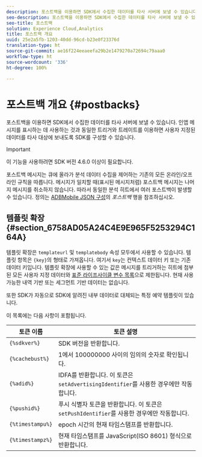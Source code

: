 ```yaml
---
description: 포스트백을 이용하면 SDK에서 수집한 데이터를 타사 서버에 보낼 수 있습니다. 인앱 메시지를 표시하는 데 사용하는 것과 동일한 트리거와 트레이트를 이용하면 사용자 지정된 데이터를 타사 대상에 보내도록 SDK를 구성할 수 있습니다.
seo-description: 포스트백을 이용하면 SDK에서 수집한 데이터를 타사 서버에 보낼 수 있습니다. 인앱 메시지를 표시하는 데 사용하는 것과 동일한 트리거와 트레이트를 이용하면 사용자 지정된 데이터를 타사 대상에 보내도록 SDK를 구성할 수 있습니다.
seo-title: 포스트백
solution: Experience Cloud,Analytics
title: 포스트백 개요
uuid: 25e2a5fb-1203-40dd-96cd-b23e0f23376d
translation-type: ht
source-git-commit: ae16f224eeaeefa29b2e1479270a72694c79aaa0
workflow-type: ht
source-wordcount: '336'
ht-degree: 100%

---
```



# 포스트백 개요 {#postbacks}

포스트백을 이용하면 SDK에서 수집한 데이터를 타사 서버에 보낼 수 있습니다. 인앱 메시지를 표시하는 데 사용하는 것과 동일한 트리거와 트레이트를 이용하면 사용자 지정된 데이터를 타사 대상에 보내도록 SDK를 구성할 수 있습니다.

>[!IMPORTANT]
>
>이 기능을 사용하려면 SDK 버전 4.6.0 이상이 필요합니다.

포스트백 메시지는 큐에 올라가 분석 데이터 수집을 제어하는 기존의 모든 온라인/오프라인 규칙을 따릅니다. 메시지가 일치할 때(표시된 메시지처럼) 포스트백 메시지는 나머지 메시지를 취소하지 않습니다. 따라서 동일한 분석 히트에서 여러 포스트백이 발생할 수 있습니다. 정의는 [ADBMobile JSON 구성](/help/ios/configuration/json-config/json-config.md)의 *포스트백* 행을 참조하십시오.

## 템플릿 확장 {#section_6758AD05A24C4E9E965F5253294C164A}

템플릿 확장은 `templateurl` 및 `templatebody` 속성 모두에서 사용할 수 있습니다. 템플릿 항목은 `{key}`의 형태로 가져옵니다. 여기서 `key`는 컨텍스트 데이터 키 또는 기존 데이터 키입니다. 템플릿 확장에 사용할 수 있는 값은 메시지를 트리거하는 히트에 첨부된 모든 사용자 지정 데이터와 [표준 라이프사이클 변수 목록](/help/ios/metrics.md)으로 제한됩니다. 현재 사용 가능한 내역 기반 또는 세그먼트 기반 데이터는 없습니다.

또한 SDK가 자동으로 SDK에 알려진 내부 데이터로 대체되는 특정 예약 템플릿이 있습니다.

이 목록에는 다음 사항이 포함됩니다.

| 토큰 이름 | 토큰 설명 |
|--- |--- |
| `{%sdkver%}` | SDK 버전을 반환합니다. |
| `{%cachebust%}` | 1에서 100000000 사이의 임의의 숫자로 확인됩니다. |
| `{%adid%}` | IDFA를 반환합니다. 이 토큰은 `setAdvertisingIdentifier`를 사용한 경우에만 작동합니다. |
| `{%pushid%}` | 푸시 식별자 토큰을 반환합니다. 이 토큰은 `setPushIdentifier`를 사용한 경우에만 작동합니다. |
| `{%timestampu%}` | epoch 시간의 현재 타임스탬프를 반환합니다. |
| `{%timestampz%}` | 현재 타임스탬프를 JavaScript(ISO 8601) 형식으로 반환합니다. |